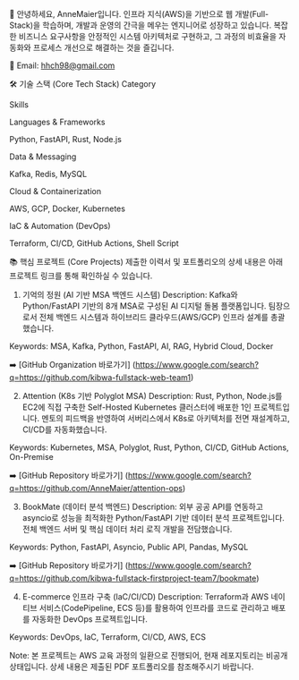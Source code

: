 👋 안녕하세요, AnneMaier입니다.
인프라 지식(AWS)을 기반으로 웹 개발(Full-Stack)을 학습하며, 개발과 운영의 간극을 메우는 엔지니어로 성장하고 있습니다. 복잡한 비즈니스 요구사항을 안정적인 시스템 아키텍처로 구현하고, 그 과정의 비효율을 자동화와 프로세스 개선으로 해결하는 것을 즐깁니다.

📧 Email: hhch98@gmail.com

🛠️ 기술 스택 (Core Tech Stack)
Category

Skills

Languages & Frameworks

Python, FastAPI, Rust, Node.js

Data & Messaging

Kafka, Redis, MySQL

Cloud & Containerization

AWS, GCP, Docker, Kubernetes

IaC & Automation (DevOps)

Terraform, CI/CD, GitHub Actions, Shell Script

📚 핵심 프로젝트 (Core Projects)
제출한 이력서 및 포트폴리오의 상세 내용은 아래 프로젝트 링크를 통해 확인하실 수 있습니다.

1. 기억의 정원 (AI 기반 MSA 백엔드 시스템)
Description: Kafka와 Python/FastAPI 기반의 8개 MSA로 구성된 AI 디지털 돌봄 플랫폼입니다. 팀장으로서 전체 백엔드 시스템과 하이브리드 클라우드(AWS/GCP) 인프라 설계를 총괄했습니다.

Keywords: MSA, Kafka, Python, FastAPI, AI, RAG, Hybrid Cloud, Docker

➡️ [GitHub Organization 바로가기] (https://www.google.com/search?q=https://github.com/kibwa-fullstack-web-team1)

2. Attention (K8s 기반 Polyglot MSA)
Description: Rust, Python, Node.js를 EC2에 직접 구축한 Self-Hosted Kubernetes 클러스터에 배포한 1인 프로젝트입니다. 멘토의 피드백을 반영하여 서버리스에서 K8s로 아키텍처를 전면 재설계하고, CI/CD를 자동화했습니다.

Keywords: Kubernetes, MSA, Polyglot, Rust, Python, CI/CD, GitHub Actions, On-Premise

➡️ [GitHub Repository 바로가기] (https://www.google.com/search?q=https://github.com/AnneMaier/attention-ops)

3. BookMate (데이터 분석 백엔드)
Description: 외부 공공 API를 연동하고 asyncio로 성능을 최적화한 Python/FastAPI 기반 데이터 분석 프로젝트입니다. 전체 백엔드 서버 및 핵심 데이터 처리 로직 개발을 전담했습니다.

Keywords: Python, FastAPI, Asyncio, Public API, Pandas, MySQL

➡️ [GitHub Repository 바로가기] (https://www.google.com/search?q=https://github.com/kibwa-fullstack-firstproject-team7/bookmate)

4. E-commerce 인프라 구축 (IaC/CI/CD)
Description: Terraform과 AWS 네이티브 서비스(CodePipeline, ECS 등)를 활용하여 인프라를 코드로 관리하고 배포를 자동화한 DevOps 프로젝트입니다.

Keywords: DevOps, IaC, Terraform, CI/CD, AWS, ECS

Note: 본 프로젝트는 AWS 교육 과정의 일환으로 진행되어, 현재 레포지토리는 비공개 상태입니다. 상세 내용은 제출된 PDF 포트폴리오를 참조해주시기 바랍니다.
